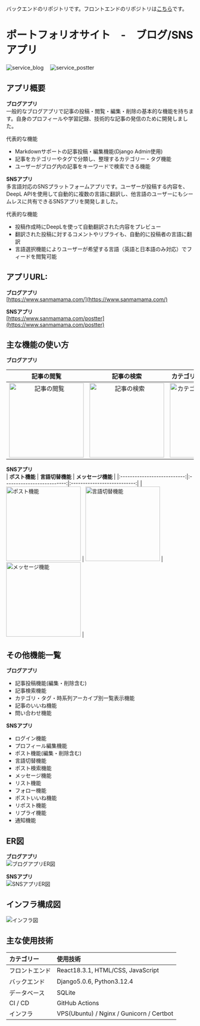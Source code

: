 バックエンドのリポジトリです。フロントエンドのリポジトリは<a href=https://github.com/sanmamama/portfolio_frontend>こちら</a>です。  

# ポートフォリオサイト　-　ブログ/SNSアプリ
![service_blog](https://github.com/sanmamama/portfolio_frontend/blob/main/public/images/readme/blog.png)　
![service_postter](https://github.com/sanmamama/portfolio_frontend/blob/main/public/images/readme/postter.png)

## アプリ概要
**ブログアプリ**  
一般的なブログアプリで記事の投稿・閲覧・編集・削除の基本的な機能を持ちます。自身のプロフィールや学習記録、技術的な記事の発信のために開発しました。

代表的な機能  
- Markdownサポートの記事投稿・編集機能(Django Admin使用)  
- 記事をカテゴリーやタグで分類し、整理するカテゴリー・タグ機能  
- ユーザーがブログ内の記事をキーワードで検索できる機能  

**SNSアプリ**  
多言語対応のSNSプラットフォームアプリです。ユーザーが投稿する内容を、DeepL APIを使用して自動的に複数の言語に翻訳し、他言語のユーザーにもシームレスに共有できるSNSアプリを開発しました。  

代表的な機能    
- 投稿作成時にDeepLを使って自動翻訳された内容をプレビュー  
- 翻訳された投稿に対するコメントやリプライも、自動的に投稿者の言語に翻訳  
- 言語選択機能によりユーザーが希望する言語（英語と日本語のみ対応）でフィードを閲覧可能  

## アプリURL:  
**ブログアプリ**  
[https://www.sanmamama.com/](https://www.sanmamama.com/)  

**SNSアプリ**  
[https://www.sanmamama.com/postter](https://www.sanmamama.com/postter)  

## 主な機能の使い方
**ブログアプリ**


|        **記事の閲覧**        |         **記事の検索**          |      **カテゴリ等別一覧表示機能**       |
|:---------------------------:|:--------------------------:|:---------------------------:|
| <img src="https://github.com/sanmamama/portfolio_frontend/blob/main/public/images/readme/view.gif" alt="記事の閲覧" width="200"> | <img src="https://github.com/sanmamama/portfolio_frontend/blob/main/public/images/readme/search.gif" alt="記事の検索" width="200"> | <img src="https://github.com/sanmamama/portfolio_frontend/blob/main/public/images/readme/listview.gif" alt="カテゴリ等別一覧表示機能" width="200"> |

**SNSアプリ**  
|        **ポスト機能**        |         **言語切替機能**          |      **メッセージ機能**       |
|:---------------------------:|:--------------------------:|:---------------------------:|
| <img src="https://github.com/sanmamama/portfolio_frontend/blob/main/public/images/readme/post.gif" alt="ポスト機能" width="200"> | <img src="https://github.com/sanmamama/portfolio_frontend/blob/main/public/images/readme/translate.gif" alt="言語切替機能" width="200"> | <img src="https://github.com/sanmamama/portfolio_frontend/blob/main/public/images/readme/message.gif" alt="メッセージ機能" width="200"> |

## その他機能一覧  
**ブログアプリ**  
- 記事投稿機能(編集・削除含む)
- 記事検索機能
- カテゴリ・タグ・時系列アーカイブ別一覧表示機能
- 記事のいいね機能
- 問い合わせ機能

**SNSアプリ**  
- ログイン機能
- プロフィール編集機能
- ポスト機能(編集・削除含む)
- 言語切替機能
- ポスト検索機能
- メッセージ機能
- リスト機能
- フォロー機能
- ポストいいね機能
- リポスト機能
- リプライ機能
- 通知機能

## ER図
**ブログアプリ**    
![ブログアプリER図](https://github.com/sanmamama/portfolio_frontend/blob/main/public/images/readme/blog_er.dio.drawio.png)    
  
**SNSアプリ**    
![SNSアプリER図](https://github.com/sanmamama/portfolio_frontend/blob/main/public/images/readme/postter_er.dio.drawio.png)    

## インフラ構成図
![インフラ図](https://github.com/sanmamama/portfolio_frontend/blob/main/public/images/readme/infra-image.png)

## 主な使用技術
| カテゴリー | 使用技術 | 
|:-----------|:------------|
| フロントエンド | React18.3.1, HTML/CSS, JavaScript | 
| バックエンド | Django5.0.6, Python3.12.4 |
| データベース | SQLite |
| CI / CD | GitHub Actions |
| インフラ | VPS(Ubuntu) / Nginx / Gunicorn / Certbot |


